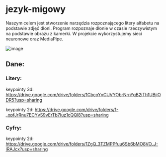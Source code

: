 # jezyk-migowy

Naszym celem jest stworzenie narzędzia rozpoznającego litery alfabetu na podstawie zdjęć dłoni.
Program rozpoznaje dłonie w czasie rzeczywistym na podstawie obrazu z kamerki.
W projekcie wykorzystujemy sieci neuronowe oraz MediaPipe.

![image](https://github.com/MrSteradian360/jezyk-migowy/assets/115089828/64c4cb1f-3a3a-4945-be1f-11385e6226f5)

## Dane:

### Litery:
keypointy 3d: https://drive.google.com/drive/folders/1CbcoYvCUVYObrNrnYqB2iTh1UBjiODR5?usp=sharing

keypointy 2d: https://drive.google.com/drive/folders/1-_opfJrRnu7ECYvS9vErTb7Iuz1cQQl8?usp=sharing

### Cyfry:
keypointy 2d: https://drive.google.com/drive/folders/1ZgQ_3TZMPPfuu6Sb6bMO8VO_J-lRAJcx?usp=sharing
